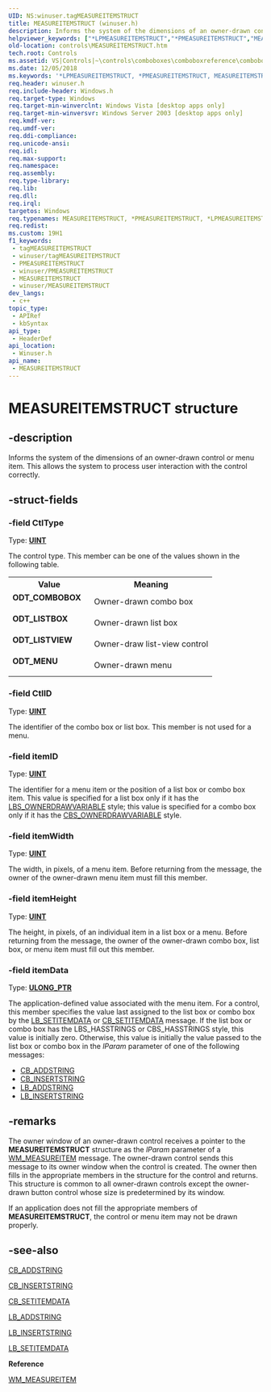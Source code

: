 ```yaml
---
UID: NS:winuser.tagMEASUREITEMSTRUCT
title: MEASUREITEMSTRUCT (winuser.h)
description: Informs the system of the dimensions of an owner-drawn control or menu item. This allows the system to process user interaction with the control correctly.
helpviewer_keywords: ["*LPMEASUREITEMSTRUCT","*PMEASUREITEMSTRUCT","MEASUREITEMSTRUCT","MEASUREITEMSTRUCT structure [Windows Controls]","ODT_COMBOBOX","ODT_LISTBOX","ODT_LISTVIEW","ODT_MENU","_win32_MEASUREITEMSTRUCT_str","_win32_MEASUREITEMSTRUCT_str_cpp","controls.MEASUREITEMSTRUCT","controls._win32_MEASUREITEMSTRUCT_str","winuser/MEASUREITEMSTRUCT"]
old-location: controls\MEASUREITEMSTRUCT.htm
tech.root: Controls
ms.assetid: VS|Controls|~\controls\comboboxes\comboboxreference\comboboxstructures\measureitemstruct.htm
ms.date: 12/05/2018
ms.keywords: '*LPMEASUREITEMSTRUCT, *PMEASUREITEMSTRUCT, MEASUREITEMSTRUCT, MEASUREITEMSTRUCT structure [Windows Controls], ODT_COMBOBOX, ODT_LISTBOX, ODT_LISTVIEW, ODT_MENU, _win32_MEASUREITEMSTRUCT_str, _win32_MEASUREITEMSTRUCT_str_cpp, controls.MEASUREITEMSTRUCT, controls._win32_MEASUREITEMSTRUCT_str, winuser/MEASUREITEMSTRUCT'
req.header: winuser.h
req.include-header: Windows.h
req.target-type: Windows
req.target-min-winverclnt: Windows Vista [desktop apps only]
req.target-min-winversvr: Windows Server 2003 [desktop apps only]
req.kmdf-ver: 
req.umdf-ver: 
req.ddi-compliance: 
req.unicode-ansi: 
req.idl: 
req.max-support: 
req.namespace: 
req.assembly: 
req.type-library: 
req.lib: 
req.dll: 
req.irql: 
targetos: Windows
req.typenames: MEASUREITEMSTRUCT, *PMEASUREITEMSTRUCT, *LPMEASUREITEMSTRUCT
req.redist: 
ms.custom: 19H1
f1_keywords:
 - tagMEASUREITEMSTRUCT
 - winuser/tagMEASUREITEMSTRUCT
 - PMEASUREITEMSTRUCT
 - winuser/PMEASUREITEMSTRUCT
 - MEASUREITEMSTRUCT
 - winuser/MEASUREITEMSTRUCT
dev_langs:
 - c++
topic_type:
 - APIRef
 - kbSyntax
api_type:
 - HeaderDef
api_location:
 - Winuser.h
api_name:
 - MEASUREITEMSTRUCT
---
```


# MEASUREITEMSTRUCT structure


## -description

Informs the system of the dimensions of an owner-drawn control or menu item. This allows the system to process user interaction with the control correctly.

## -struct-fields

### -field CtlType

Type: <b><a href="/windows/desktop/WinProg/windows-data-types">UINT</a></b>

The control type. This member can be one of the values shown in the following table. 

<table>
<tr>
<th>Value</th>
<th>Meaning</th>
</tr>
<tr>
<td width="40%"><a id="ODT_COMBOBOX"></a><a id="odt_combobox"></a><dl>
<dt><b>ODT_COMBOBOX</b></dt>
</dl>
</td>
<td width="60%">
Owner-drawn combo box

</td>
</tr>
<tr>
<td width="40%"><a id="ODT_LISTBOX"></a><a id="odt_listbox"></a><dl>
<dt><b>ODT_LISTBOX</b></dt>
</dl>
</td>
<td width="60%">
Owner-drawn list box

</td>
</tr>
<tr>
<td width="40%"><a id="ODT_LISTVIEW"></a><a id="odt_listview"></a><dl>
<dt><b>ODT_LISTVIEW</b></dt>
</dl>
</td>
<td width="60%">
Owner-draw list-view control

</td>
</tr>
<tr>
<td width="40%"><a id="ODT_MENU"></a><a id="odt_menu"></a><dl>
<dt><b>ODT_MENU</b></dt>
</dl>
</td>
<td width="60%">
Owner-drawn menu

</td>
</tr>
</table>

### -field CtlID

Type: <b><a href="/windows/desktop/WinProg/windows-data-types">UINT</a></b>

The identifier of the combo box or list box. This member is not used for a menu.

### -field itemID

Type: <b><a href="/windows/desktop/WinProg/windows-data-types">UINT</a></b>

The identifier for a menu item or the position of a list box or combo box item. This value is specified for a list box only if it has the <a href="/windows/desktop/Controls/list-box-styles">LBS_OWNERDRAWVARIABLE</a> style; this value is specified for a combo box only if it has the <a href="/windows/desktop/Controls/combo-box-styles">CBS_OWNERDRAWVARIABLE</a> style.

### -field itemWidth

Type: <b><a href="/windows/desktop/WinProg/windows-data-types">UINT</a></b>

The width, in pixels, of a menu item. Before returning from the message, the owner of the owner-drawn menu item must fill this member.

### -field itemHeight

Type: <b><a href="/windows/desktop/WinProg/windows-data-types">UINT</a></b>

The height, in pixels, of an individual item in a list box or a menu. Before returning from the message, the owner of the owner-drawn combo box, list box, or menu item must fill out this member.

### -field itemData

Type: <b><a href="/windows/desktop/WinProg/windows-data-types">ULONG_PTR</a></b>

The application-defined value associated with the menu item. For a control, this member specifies the value last assigned to the list box or combo box by the <a href="/windows/desktop/Controls/lb-setitemdata">LB_SETITEMDATA</a> or <a href="/windows/desktop/Controls/cb-setitemdata">CB_SETITEMDATA</a> message. If the list box or combo box has the LBS_HASSTRINGS or CBS_HASSTRINGS style, this value is initially zero. Otherwise, this value is initially the value passed to the list box or combo box in the 
					<i>lParam</i> parameter of one of the following messages: 
					

<ul>
<li>
<a href="/windows/desktop/Controls/cb-addstring">CB_ADDSTRING</a>
</li>
<li>
<a href="/windows/desktop/Controls/cb-insertstring">CB_INSERTSTRING</a>
</li>
<li>
<a href="/windows/desktop/Controls/lb-addstring">LB_ADDSTRING</a>
</li>
<li>
<a href="/windows/desktop/Controls/lb-insertstring">LB_INSERTSTRING</a>
</li>
</ul>

## -remarks

The owner window of an owner-drawn control receives a pointer to the <b>MEASUREITEMSTRUCT</b> structure as the <i>lParam</i> parameter of a <a href="/windows/desktop/Controls/wm-measureitem">WM_MEASUREITEM</a> message. The owner-drawn control sends this message to its owner window when the control is created. The owner then fills in the appropriate members in the structure for the control and returns. This structure is common to all owner-drawn controls except the owner-drawn button control whose size is predetermined by its window. 

If an application does not fill the appropriate members of <b>MEASUREITEMSTRUCT</b>, the control or menu item may not be drawn properly.

## -see-also

<a href="/windows/desktop/Controls/cb-addstring">CB_ADDSTRING</a>



<a href="/windows/desktop/Controls/cb-insertstring">CB_INSERTSTRING</a>



<a href="/windows/desktop/Controls/cb-setitemdata">CB_SETITEMDATA</a>



<a href="/windows/desktop/Controls/lb-addstring">LB_ADDSTRING</a>



<a href="/windows/desktop/Controls/lb-insertstring">LB_INSERTSTRING</a>



<a href="/windows/desktop/Controls/lb-setitemdata">LB_SETITEMDATA</a>



<b>Reference</b>



<a href="/windows/desktop/Controls/wm-measureitem">WM_MEASUREITEM</a>
